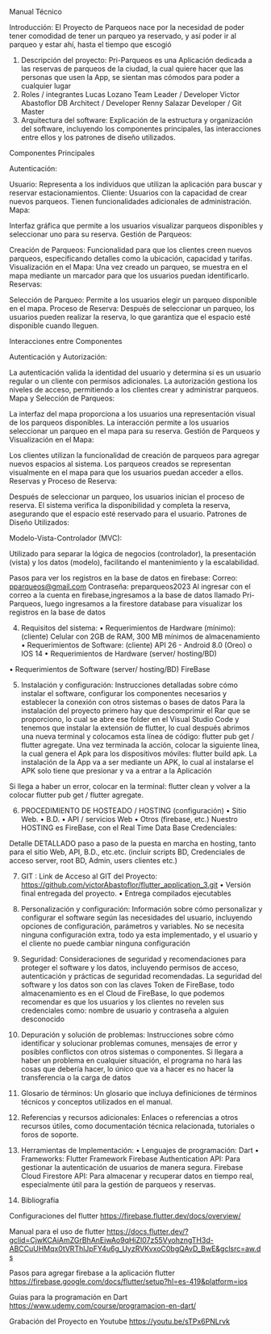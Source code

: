 Manual Técnico

Introducción:
El Proyecto de Parqueos nace por la necesidad de poder tener comodidad de tener un parqueo ya reservado, y así poder ir al parqueo y estar ahí, hasta el tiempo que escogió 
1.	Descripción del proyecto:
Pri-Parqueos es una Aplicación dedicada a las reservas de parqueos de la ciudad, la cual quiere hacer que las personas que usen la App, se sientan mas cómodos para poder a cualquier lugar 
2.	Roles / integrantes
Lucas Lozano Team Leader / Developer
Victor Abastoflor DB Architect / Developer
Renny Salazar Developer / Git Master
3.	Arquitectura del software: Explicación de la estructura y organización del software, incluyendo los componentes principales, las interacciones entre ellos y los patrones de diseño utilizados.

Componentes Principales

Autenticación:

Usuario: Representa a los individuos que utilizan la aplicación para buscar y reservar estacionamientos.
Cliente: Usuarios con la capacidad de crear nuevos parqueos. Tienen funcionalidades adicionales de administración.
Mapa:

Interfaz gráfica que permite a los usuarios visualizar parqueos disponibles y seleccionar uno para su reserva.
Gestión de Parqueos:

Creación de Parqueos: Funcionalidad para que los clientes creen nuevos parqueos, especificando detalles como la ubicación, capacidad y tarifas.
Visualización en el Mapa: Una vez creado un parqueo, se muestra en el mapa mediante un marcador para que los usuarios puedan identificarlo.
Reservas:

Selección de Parqueo: Permite a los usuarios elegir un parqueo disponible en el mapa.
Proceso de Reserva: Después de seleccionar un parqueo, los usuarios pueden realizar la reserva, lo que garantiza que el espacio esté disponible cuando lleguen.





Interacciones entre Componentes

Autenticación y Autorización:

La autenticación valida la identidad del usuario y determina si es un usuario regular o un cliente con permisos adicionales.
La autorización gestiona los niveles de acceso, permitiendo a los clientes crear y administrar parqueos.
Mapa y Selección de Parqueos:

La interfaz del mapa proporciona a los usuarios una representación visual de los parqueos disponibles.
La interacción permite a los usuarios seleccionar un parqueo en el mapa para su reserva.
Gestión de Parqueos y Visualización en el Mapa:

Los clientes utilizan la funcionalidad de creación de parqueos para agregar nuevos espacios al sistema.
Los parqueos creados se representan visualmente en el mapa para que los usuarios puedan acceder a ellos.
Reservas y Proceso de Reserva:

Después de seleccionar un parqueo, los usuarios inician el proceso de reserva.
El sistema verifica la disponibilidad y completa la reserva, asegurando que el espacio esté reservado para el usuario.
Patrones de Diseño Utilizados:

Modelo-Vista-Controlador (MVC):

Utilizado para separar la lógica de negocios (controlador), la presentación (vista) y los datos (modelo), facilitando el mantenimiento y la escalabilidad.

Pasos para ver los registros en la base de datos en firebase:
Correo: pparqueos@gmail.com
Contraseña: preparqueos2023
Al ingresar con el correo a la cuenta en firebase,ingresamos a la base de datos llamado Pri-Parqueos, luego ingresamos a la firestore database para visualizar los registros en la base de datos

4.	Requisitos del sistema:
•	Requerimientos de Hardware (mínimo): (cliente)
Celular con 2GB de RAM, 300 MB mínimos de almacenamiento
•	Requerimientos de Software: (cliente)
API 26 - Android 8.0 (Oreo) o IOS 14
•	Requerimientos de Hardware (server/ hosting/BD)

•	Requerimientos de Software (server/ hosting/BD)
FireBase





5.	Instalación y configuración: Instrucciones detalladas sobre cómo instalar el software, configurar los componentes necesarios y establecer la conexión con otros sistemas o bases de datos
Para la instalación del proyecto primero hay que descomprimir el Rar que se proporciono, lo cual se abre ese folder en el Visual Studio Code y tenemos que instalar la extensión de flutter, lo cual después abrimos una nueva terminal y colocamos esta línea de código: flutter pub get / flutter agregate.
Una vez terminada la acción, colocar la siguiente línea, la cual genera el Apk para los dispositivos móviles: flutter build apk.
La instalación de la App va a ser mediante un APK, lo cual al instalarse el APK solo tiene que presionar y va a entrar a la Aplicación

Si llega a haber un error, colocar en la terminal: flutter clean y volver a la colocar flutter pub get  / flutter agregate.


6.	PROCEDIMIENTO DE HOSTEADO / HOSTING (configuración)
•	Sitio Web.
•	B.D.
•	API / servicios Web
•	Otros (firebase, etc.)
Nuestro HOSTING es FireBase, con el Real Time Data Base
Credenciales:

Detalle DETALLADO paso a paso de la puesta en marcha en hosting, tanto para el sitio Web, API, B.D., etc.etc. (incluir scripts BD, Credenciales de acceso server, root BD, Admin, users clientes etc.)

7.	GIT :
Link de Acceso al GIT del Proyecto: https://github.com/victorAbastoflor/flutter_application_3.git
•	Versión final entregada del proyecto.
•	Entrega compilados ejecutables

9.	Personalización y configuración: Información sobre cómo personalizar y configurar el software según las necesidades del usuario, incluyendo opciones de configuración, parámetros y variables.
No se necesita ninguna configuración extra, todo ya esta implementado, y el usuario y el cliente no puede cambiar ninguna configuración

10.	Seguridad: Consideraciones de seguridad y recomendaciones para proteger el software y los datos, incluyendo permisos de acceso, autenticación y prácticas de seguridad recomendadas.
La seguridad del software y los datos son con las claves Token de FireBase, todo almacenamiento es en el Cloud de FireBase, lo que podemos recomendar es que los usuarios y los clientes no revelen sus credenciales como: nombre de usuario y contraseña a alguien desconocido 

11.	Depuración y solución de problemas: Instrucciones sobre cómo identificar y solucionar problemas comunes, mensajes de error y posibles conflictos con otros sistemas o componentes.
Si llegara a haber un problema en cualquier situación, el programa no hará las cosas que debería hacer, lo único que va a hacer es no hacer la transferencia o la carga de datos


12.	Glosario de términos: Un glosario que incluya definiciones de términos técnicos y conceptos utilizados en el manual.

13.	Referencias y recursos adicionales: Enlaces o referencias a otros recursos útiles, como documentación técnica relacionada, tutoriales o foros de soporte.

14.	Herramientas de Implementación:
•	Lenguajes de programación: Dart
•	Frameworks: Flutter Framework
Firebase Authentication API: Para gestionar la autenticación de usuarios de manera segura.
Firebase Cloud Firestore API: Para almacenar y recuperar datos en tiempo real, especialmente útil para la gestión de parqueos y reservas.

15.	Bibliografía

Configuraciones del flutter
https://firebase.flutter.dev/docs/overview/

Manual para el uso de flutter
https://docs.flutter.dev/?gclid=CjwKCAiAmZGrBhAnEiwAo9qHiZl07z55VyohzngTH3d-ABCCuUHMqx0tVRThlJpFY4u6g_UyzRVKvxoC0bgQAvD_BwE&gclsrc=aw.ds

Pasos para agregar firebase a la aplicación flutter
https://firebase.google.com/docs/flutter/setup?hl=es-419&platform=ios

Guias para la programación en Dart
https://www.udemy.com/course/programacion-en-dart/

Grabación del Proyecto en Youtube
https://youtu.be/sTPx6PNLrvk
